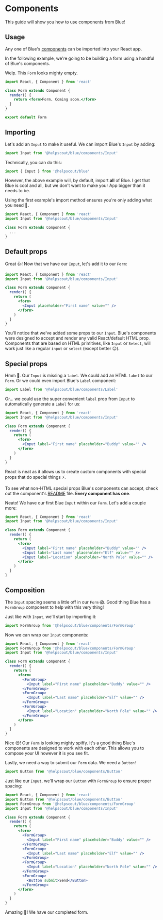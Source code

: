 # Components

This guide will show you how to use components from Blue!

## Usage

Any one of Blue's [components](https://github.com/helpscout/blue/tree/master/src/components) can be imported into your React app.

In the following example, we're going to be building a form using a handful of Blue's components.

Welp. This `Form` looks mighty empty.

```jsx
import React, { Component } from 'react'

class Form extends Component {
  render() {
    return <form>Form. Coming soon.</form>
  }
}

export default Form
```

## Importing

Let's add an `Input` to make it useful. We can import Blue's `Input` by adding:

```jsx
import Input from '@helpscout/blue/components/Input'
```

Technically, you can do this:

```jsx
import { Input } from '@helpscout/blue'
```

However, the above example will, by default, import **all** of Blue. I get that Blue is cool and all, but we don't want to make your App bigger than it needs to be.

Using the first example's import method ensures you're only adding what you need 🙌.

```jsx
import React, { Component } from 'react'
import Input from '@helpscout/blue/components/Input'

class Form extends Component {
  ...
}
```

## Default props

Great 👍! Now that we have our `Input`, let's add it to our `Form`:

```jsx
import React, { Component } from 'react'
import Input from '@helpscout/blue/components/Input'

class Form extends Component {
  render() {
    return (
      <form>
        <Input placeholder="First name" value="" />
      </form>
    )
  }
}
```

You'll notice that we've added some props to our `Input`. Blue's components were designed to accept and render any valid React/default HTML prop. Components that are based on HTML primitives, like `Input` or `Select`, will work just like a regular `input` or `select` (except better 😉).

## Special props

Hmm 🤔. Our `Input` is missing a `label`. We could add an HTML `label` to our `Form`. Or we could even import Blue's `Label` component:

```jsx
import Label from '@helpscout/blue/components/Label'
```

Or... we could use the super convenient `label` prop from `Input` to automatically generate a `Label` for us:

```jsx
import React, { Component } from 'react'
import Input from '@helpscout/blue/components/Input'

class Form extends Component {
  render() {
    return (
      <form>
        <Input label="First name" placeholder="Buddy" value="" />
      </form>
    )
  }
}
```

React is neat as it allows us to create custom components with special props that do special things ⚡️.

To see what non-HTML special props Blue's components can accept, check out the component's [README](https://github.com/helpscout/blue/tree/master/src/components/Input) file. **Every component has one**.

Neato! We have our first Blue `Input` within our `Form`. Let's add a couple more:

```jsx
import React, { Component } from 'react'
import Input from '@helpscout/blue/components/Input'

class Form extends Component {
  render() {
    return (
      <form>
        <Input label="First name" placeholder="Buddy" value="" />
        <Input label="Last name" placeholder="Elf" value="" />
        <Input label="Location" placeholder="North Pole" value="" />
      </form>
    )
  }
}
```

## Composition

The `Input` spacing seems a little off in our `Form` 😱. Good thing Blue has a `FormGroup` component to help with this very thing!

Just like with `Input`, we'll start by importing it:

```jsx
import FormGroup from '@helpscout/blue/components/FormGroup'
```

Now we can wrap our `Input` components:

```jsx
import React, { Component } from 'react'
import FormGroup from '@helpscout/blue/components/FormGroup'
import Input from '@helpscout/blue/components/Input'

class Form extends Component {
  render() {
    return (
      <form>
        <FormGroup>
          <Input label="First name" placeholder="Buddy" value="" />
        </FormGroup>
        <FormGroup>
          <Input label="Last name" placeholder="Elf" value="" />
        </FormGroup>
        <FormGroup>
          <Input label="Location" placeholder="North Pole" value="" />
        </FormGroup>
      </form>
    )
  }
}
```

Nice 😍! Our `Form` is looking mighty spiffy. It's a good thing Blue's components are designed to work with each other. This allows you to compose your UI however it is you see fit.

Lastly, we need a way to submit our `Form` data. We need a `Button`!

```jsx
import Button from '@helpscout/blue/components/Button'
```

Just like our `Input`, we'll wrap our `Button` with `FormGroup` to ensure proper spacing:

```jsx
import React, { Component } from 'react'
import Button from '@helpscout/blue/components/Button'
import FormGroup from '@helpscout/blue/components/FormGroup'
import Input from '@helpscout/blue/components/Input'

class Form extends Component {
  render() {
    return (
      <form>
        <FormGroup>
          <Input label="First name" placeholder="Buddy" value="" />
        </FormGroup>
        <FormGroup>
          <Input label="Last name" placeholder="Elf" value="" />
        </FormGroup>
        <FormGroup>
          <Input label="Location" placeholder="North Pole" value="" />
        </FormGroup>
        <FormGroup>
          <Button submit>Send</Button>
        </FormGroup>
      </form>
    )
  }
}
```

Amazing 🌈! We have our completed form.
